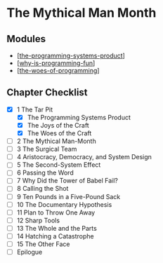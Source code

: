 The Mythical Man Month
===

Modules
---

- [[the-programming-systems-product]]
- [[why-is-programming-fun]]
- [[the-woes-of-programming]]

Chapter Checklist
---

- [x] 1 The Tar Pit
    - [x] The Programming Systems Product
    - [x] The Joys of the Craft
    - [x] The Woes of the Craft
- [ ] 2 The Mythical Man-Month
- [ ] 3 The Surgical Team
- [ ] 4 Aristocracy, Democracy, and System Design
- [ ] 5 The Second-System Effect
- [ ] 6 Passing the Word
- [ ] 7 Why Did the Tower of Babel Fail?
- [ ] 8 Calling the Shot
- [ ] 9 Ten Pounds in a Five-Pound Sack
- [ ] 10 The Documentary Hypothesis
- [ ] 11 Plan to Throw One Away
- [ ] 12 Sharp Tools
- [ ] 13 The Whole and the Parts
- [ ] 14 Hatching a Catastrophe
- [ ] 15 The Other Face
- [ ] Epilogue

[//begin]: # "Autogenerated link references for markdown compatibility"
[the-programming-systems-product]: the-programming-systems-product.md "The Programming Systems Product"
[why-is-programming-fun]: why-is-programming-fun.md "Why is Programming Fun?"
[the-woes-of-programming]: the-woes-of-programming.md "The Woes of Programming"
[//end]: # "Autogenerated link references"
